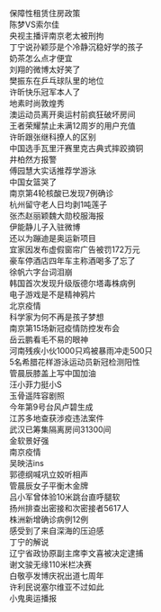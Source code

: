 保障性租赁住房政策  
陈梦VS索尔佳  
央视主播评南京老太被刑拘  
丁宁说孙颖莎是个冷静沉稳好学的孩子  
奶茶怎么点才便宜  
刘翔的微博太好笑了  
樊振东在乒乓球队里的地位  
许昕快乐冠军本人了  
地素时尚敦煌秀  
澳运动员离开奥运村前疯狂破坏房间  
王者荣耀禁止未满12周岁的用户充值  
许昕跟张继科撩人的区别  
中国选手瓦里汗赛里克古典式摔跤摘铜  
井柏然方报警  
傅园慧大实话推荐学游泳  
中国女篮哭了  
南京第4轮核酸已发现7例确诊  
杭州留守老人日均剥1吨莲子  
张杰赵丽颖魏大勋校服海报  
伊能静儿子入驻微博  
还以为蹦迪是奥运新项目  
宜家因发布虚假窗帘广告被罚172万元  
豪车停酒店四年车主称酒喝多了忘了  
徐帆六字台词泪崩  
韩国首次发现升级版德尔塔毒株病例  
电子游戏是不是精神鸦片  
北京疫情  
科学家为何不再是孩子梦想  
南京第15场新冠疫情防控发布会  
岳云鹏看毛不易的眼神  
河南残疾小伙1000只鸡被暴雨冲走500只  
5名希腊花样游泳运动员新冠检测阳性  
管晨辰膝盖上写中国加油  
汪小菲力挺小S  
玉骨遥阵容剧照  
今年第9号台风卢碧生成  
江苏多地查获涉疫违法案件  
武汉已筹集隔离房间31300间  
金软景好强  
南京疫情  
吴映洁ins  
郭德纲喊巩立姣听相声  
管晨辰女子平衡木金牌  
吕小军曾体验10米跳台直呼腿软  
扬州排查出密接和次密接者5617人  
株洲新增确诊病例12例  
感受到了来自深海的压迫感  
丁宁的解说  
辽宁省政协原副主席李文喜被决定逮捕  
谢文骏无缘110米栏决赛  
白敬亭发博庆祝出道七周年  
许利民说塞尔维亚不过如此  
小鬼奥运播报  
